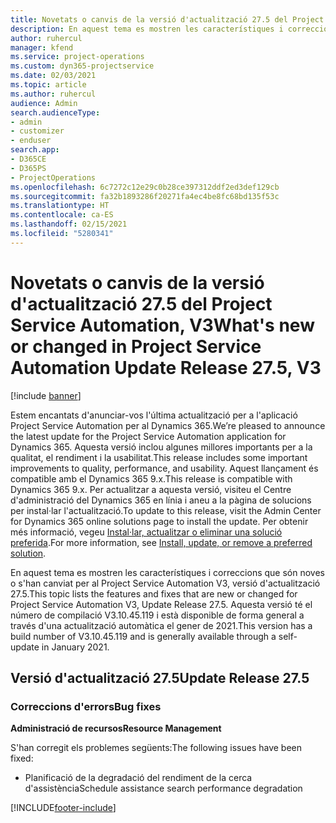 ```yaml
---
title: Novetats o canvis de la versió d'actualització 27.5 del Project Service Automation revisió, V3
description: En aquest tema es mostren les característiques i correccions que hi ha disponibles per al llançament de l'actualització 27.5, V3, de Project Service Automation.
author: ruhercul
manager: kfend
ms.service: project-operations
ms.custom: dyn365-projectservice
ms.date: 02/03/2021
ms.topic: article
ms.author: ruhercul
audience: Admin
search.audienceType:
- admin
- customizer
- enduser
search.app:
- D365CE
- D365PS
- ProjectOperations
ms.openlocfilehash: 6c7272c12e29c0b28ce397312ddf2ed3def129cb
ms.sourcegitcommit: fa32b1893286f20271fa4ec4be8fc68bd135f53c
ms.translationtype: HT
ms.contentlocale: ca-ES
ms.lasthandoff: 02/15/2021
ms.locfileid: "5280341"
---
```

# <a name="whats-new-or-changed-in-project-service-automation-update-release-275-v3"></a><span data-ttu-id="93084-103">Novetats o canvis de la versió d'actualització 27.5 del Project Service Automation, V3</span><span class="sxs-lookup"><span data-stu-id="93084-103">What's new or changed in Project Service Automation Update Release 27.5, V3</span></span>

[!include [banner](../includes/psa-now-project-operations.md)]

<span data-ttu-id="93084-104">Estem encantats d'anunciar-vos l'última actualització per a l'aplicació Project Service Automation per al Dynamics 365.</span><span class="sxs-lookup"><span data-stu-id="93084-104">We’re pleased to announce the latest update for the Project Service Automation application for Dynamics 365.</span></span> <span data-ttu-id="93084-105">Aquesta versió inclou algunes millores importants per a la qualitat, el rendiment i la usabilitat.</span><span class="sxs-lookup"><span data-stu-id="93084-105">This release includes some important improvements to quality, performance, and usability.</span></span> <span data-ttu-id="93084-106">Aquest llançament és compatible amb el Dynamics 365 9.x.</span><span class="sxs-lookup"><span data-stu-id="93084-106">This release is compatible with Dynamics 365 9.x.</span></span> <span data-ttu-id="93084-107">Per actualitzar a aquesta versió, visiteu el Centre d'administració del Dynamics 365 en línia i aneu a la pàgina de solucions per instal·lar l'actualització.</span><span class="sxs-lookup"><span data-stu-id="93084-107">To update to this release, visit the Admin Center for Dynamics 365 online solutions page to install the update.</span></span> <span data-ttu-id="93084-108">Per obtenir més informació, vegeu [Instal·lar, actualitzar o eliminar una solució preferida](https://docs.microsoft.com/power-platform/admin/install-remove-preferred-solution).</span><span class="sxs-lookup"><span data-stu-id="93084-108">For more information, see [Install, update, or remove a preferred solution](https://docs.microsoft.com/power-platform/admin/install-remove-preferred-solution).</span></span>

<span data-ttu-id="93084-109">En aquest tema es mostren les característiques i correccions que són noves o s'han canviat per al Project Service Automation V3, versió d'actualització 27.5.</span><span class="sxs-lookup"><span data-stu-id="93084-109">This topic lists the features and fixes that are new or changed for Project Service Automation V3, Update Release 27.5.</span></span> <span data-ttu-id="93084-110">Aquesta versió té el número de compilació V3.10.45.119 i està disponible de forma general a través d'una actualització automàtica el gener de 2021.</span><span class="sxs-lookup"><span data-stu-id="93084-110">This version has a build number of V3.10.45.119 and is generally available through a self-update in January 2021.</span></span>

## <a name="update-release-275"></a><span data-ttu-id="93084-111">Versió d'actualització 27.5</span><span class="sxs-lookup"><span data-stu-id="93084-111">Update Release 27.5</span></span>

### <a name="bug-fixes"></a><span data-ttu-id="93084-112">Correccions d'errors</span><span class="sxs-lookup"><span data-stu-id="93084-112">Bug fixes</span></span>


<span data-ttu-id="93084-113">**Administració de recursos**</span><span class="sxs-lookup"><span data-stu-id="93084-113">**Resource Management**</span></span>

<span data-ttu-id="93084-114">S'han corregit els problemes següents:</span><span class="sxs-lookup"><span data-stu-id="93084-114">The following issues have been fixed:</span></span>

- <span data-ttu-id="93084-115">Planificació de la degradació del rendiment de la cerca d'assistència</span><span class="sxs-lookup"><span data-stu-id="93084-115">Schedule assistance search performance degradation</span></span>


[!INCLUDE[footer-include](../includes/footer-banner.md)]